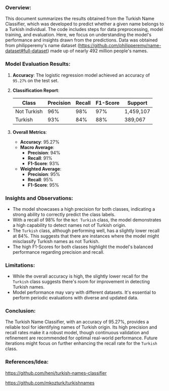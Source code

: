 ### Overview:
This document summarizes the results obtained from the Turkish Name Classifier, which was developed to predict whether a given name belongs to a Turkish individual. The code includes steps for data preprocessing, model training, and evaluation. Here, we focus on understanding the model's performance and insights drawn from the predictions. Data was obtained from philipperemy's name dataset (https://github.com/philipperemy/name-dataset#full-dataset) made up of nearly 492 million people's names. 


### Model Evaluation Results:

1. **Accuracy**: The logistic regression model achieved an accuracy of `95.27%` on the test set.

2. **Classification Report**: 

   | Class       | Precision | Recall | F1-Score | Support   |
   |-------------|-----------|--------|----------|-----------|
   | Not Turkish | 96%       | 98%    | 97%      | 1,459,107 |
   | Turkish     | 93%       | 84%    | 88%      | 389,067   |

3. **Overall Metrics**:
   - **Accuracy**: 95.27%
   - **Macro Average**:
     - **Precision**: 94%
     - **Recall**: 91%
     - **F1-Score**: 93%
   - **Weighted Average**:
     - **Precision**: 95%
     - **Recall**: 95%
     - **F1-Score**: 95%

### Insights and Observations:

- The model showcases a high precision for both classes, indicating a strong ability to correctly predict the class labels.
- With a recall of 98% for the `Not Turkish` class, the model demonstrates a high capability to detect names not of Turkish origin.
- The `Turkish` class, although performing well, has a slightly lower recall at 84%. This suggests that there are instances where the model might misclassify Turkish names as not Turkish.
- The high F1-Scores for both classes highlight the model's balanced performance regarding precision and recall.

### Limitations:

- While the overall accuracy is high, the slightly lower recall for the `Turkish` class suggests there's room for improvement in detecting Turkish names.
- Model performance may vary with different datasets. It's essential to perform periodic evaluations with diverse and updated data.

### Conclusion:

The Turkish Name Classifier, with an accuracy of 95.27%, provides a reliable tool for identifying names of Turkish origin. Its high precision and recall rates make it a robust model, though continuous validation and refinement are recommended for optimal real-world performance. Future iterations might focus on further enhancing the recall rate for the `Turkish` class.


### References/Idea:

<https://github.com/heni/turkish-names-classifier>

<https://github.com/mkozturk/turkishnames>
